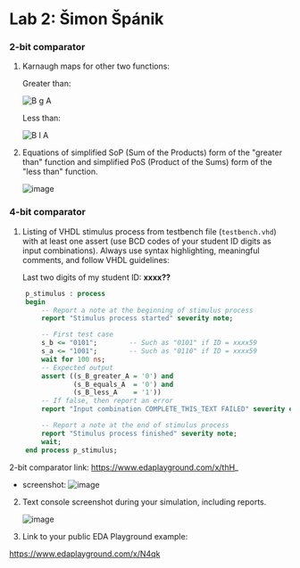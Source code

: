 # Lab 2: Šimon Špánik

### 2-bit comparator

1. Karnaugh maps for other two functions:

   Greater than:

   ![B g A](https://user-images.githubusercontent.com/99726477/155887139-491d2bc8-d9de-4e19-b0db-ba059ca9e463.PNG)

   Less than:

   ![B l A](https://user-images.githubusercontent.com/99726477/155887145-95719413-5a29-4c26-9e0e-dae9470a6c53.PNG)

2. Equations of simplified SoP (Sum of the Products) form of the "greater than" function and simplified PoS (Product of the Sums) form of the "less than" function.

   ![image](https://user-images.githubusercontent.com/99726477/155887119-60e91d3d-1e67-4921-9b7c-61b4b856c633.png)
### 4-bit comparator

1. Listing of VHDL stimulus process from testbench file (`testbench.vhd`) with at least one assert (use BCD codes of your student ID digits as input combinations). Always use syntax highlighting, meaningful comments, and follow VHDL guidelines:

   Last two digits of my student ID: **xxxx??**

```vhdl
    p_stimulus : process
    begin
        -- Report a note at the beginning of stimulus process
        report "Stimulus process started" severity note;

        -- First test case
        s_b <= "0101";        -- Such as "0101" if ID = xxxx59
        s_a <= "1001";        -- Such as "0110" if ID = xxxx59
        wait for 100 ns;
        -- Expected output
        assert ((s_B_greater_A = '0') and
                (s_B_equals_A  = '0') and
                (s_B_less_A    = '1'))
        -- If false, then report an error
        report "Input combination COMPLETE_THIS_TEXT FAILED" severity error;

        -- Report a note at the end of stimulus process
        report "Stimulus process finished" severity note;
        wait;
    end process p_stimulus;
```

  2-bit comparator link: https://www.edaplayground.com/x/thH_
  + screenshot: ![image](https://user-images.githubusercontent.com/99726477/155995921-c15328dd-8aaa-4990-8226-f1eef474876d.png)

  

2. Text console screenshot during your simulation, including reports.

   ![image](https://user-images.githubusercontent.com/99726477/155330053-fe5c5a28-c323-40a8-951f-1e7da239ac28.png)

3. Link to your public EDA Playground example:

  https://www.edaplayground.com/x/N4qk
